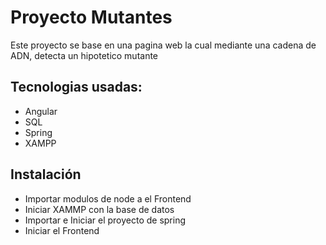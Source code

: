 # Proyecto Mutantes
Este proyecto se base en una pagina web la cual mediante una cadena de ADN, detecta un hipotetico mutante 
## Tecnologias usadas:
* Angular 
* SQL
* Spring
* XAMPP

## Instalación
* Importar modulos de node a el Frontend
* Iniciar XAMMP con la base de datos
* Importar e Iniciar el proyecto de spring
* Iniciar el Frontend
